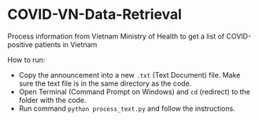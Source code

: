 # COVID-VN-Data-Retrieval
Process information from Vietnam Ministry of Health to get a list of COVID-positive patients in Vietnam

How to run:
* Copy the announcement into a new `.txt` (Text Document) file. Make sure the text file is in the same directory as the code.
* Open Terminal (Command Prompt on Windows) and `cd` (redirect) to the folder with the code.
* Run command `python process_text.py` and follow the instructions. 